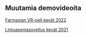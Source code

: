 ## Muutamia demovideoita

[Farmasian VR-peli kevät 2022](https://youtu.be/pQND6_6zA-k)

[Lintuasemasovellus kevät 2021](https://youtu.be/Pvl-Dhjz0dk)
